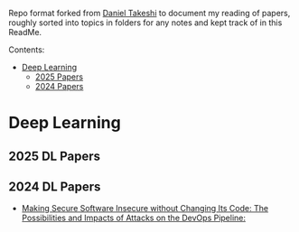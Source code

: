 Repo format forked from [Daniel Takeshi][1] to document my reading of papers, roughly sorted into topics in folders for any notes and kept track of in this ReadMe.

Contents:

- [Deep Learning](#K8s)
    - [2025 Papers](#2025-dl-papers)
    - [2024 Papers](#2024-dl-papers)

# Deep Learning

## 2025 DL Papers


## 2024 DL Papers

- [Making Secure Software Insecure without Changing Its Code: The Possibilities and Impacts of Attacks on the DevOps Pipeline:](https://arxiv.org/pdf/2201.12879)



[1]:https://github.com/DanielTakeshi/Paper_Notes
